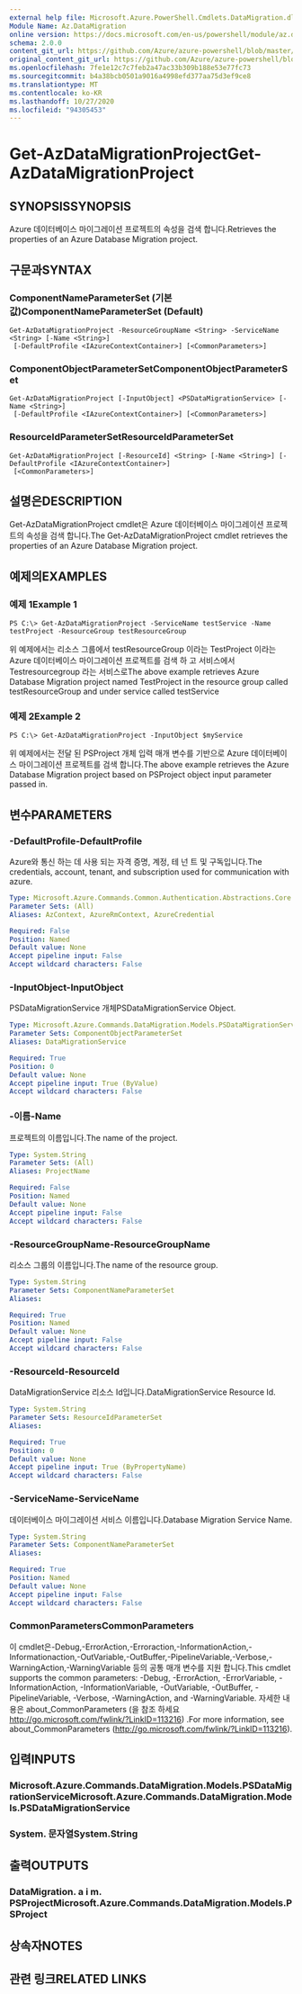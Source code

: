 ```yaml
---
external help file: Microsoft.Azure.PowerShell.Cmdlets.DataMigration.dll-Help.xml
Module Name: Az.DataMigration
online version: https://docs.microsoft.com/en-us/powershell/module/az.datamigration/Get-AzDataMigrationProject
schema: 2.0.0
content_git_url: https://github.com/Azure/azure-powershell/blob/master/src/DataMigration/DataMigration/help/Get-AzDataMigrationProject.md
original_content_git_url: https://github.com/Azure/azure-powershell/blob/master/src/DataMigration/DataMigration/help/Get-AzDataMigrationProject.md
ms.openlocfilehash: 7fe1e12c7c7feb2a47ac33b309b188e53e77fc73
ms.sourcegitcommit: b4a38bcb0501a9016a4998efd377aa75d3ef9ce8
ms.translationtype: MT
ms.contentlocale: ko-KR
ms.lasthandoff: 10/27/2020
ms.locfileid: "94305453"
---
```

# <span data-ttu-id="7a68f-101">Get-AzDataMigrationProject</span><span class="sxs-lookup"><span data-stu-id="7a68f-101">Get-AzDataMigrationProject</span></span>

## <span data-ttu-id="7a68f-102">SYNOPSIS</span><span class="sxs-lookup"><span data-stu-id="7a68f-102">SYNOPSIS</span></span>
<span data-ttu-id="7a68f-103">Azure 데이터베이스 마이그레이션 프로젝트의 속성을 검색 합니다.</span><span class="sxs-lookup"><span data-stu-id="7a68f-103">Retrieves the properties of an Azure Database Migration project.</span></span>

## <span data-ttu-id="7a68f-104">구문과</span><span class="sxs-lookup"><span data-stu-id="7a68f-104">SYNTAX</span></span>

### <span data-ttu-id="7a68f-105">ComponentNameParameterSet (기본값)</span><span class="sxs-lookup"><span data-stu-id="7a68f-105">ComponentNameParameterSet (Default)</span></span>
```
Get-AzDataMigrationProject -ResourceGroupName <String> -ServiceName <String> [-Name <String>]
 [-DefaultProfile <IAzureContextContainer>] [<CommonParameters>]
```

### <span data-ttu-id="7a68f-106">ComponentObjectParameterSet</span><span class="sxs-lookup"><span data-stu-id="7a68f-106">ComponentObjectParameterSet</span></span>
```
Get-AzDataMigrationProject [-InputObject] <PSDataMigrationService> [-Name <String>]
 [-DefaultProfile <IAzureContextContainer>] [<CommonParameters>]
```

### <span data-ttu-id="7a68f-107">ResourceIdParameterSet</span><span class="sxs-lookup"><span data-stu-id="7a68f-107">ResourceIdParameterSet</span></span>
```
Get-AzDataMigrationProject [-ResourceId] <String> [-Name <String>] [-DefaultProfile <IAzureContextContainer>]
 [<CommonParameters>]
```

## <span data-ttu-id="7a68f-108">설명은</span><span class="sxs-lookup"><span data-stu-id="7a68f-108">DESCRIPTION</span></span>
<span data-ttu-id="7a68f-109">Get-AzDataMigrationProject cmdlet은 Azure 데이터베이스 마이그레이션 프로젝트의 속성을 검색 합니다.</span><span class="sxs-lookup"><span data-stu-id="7a68f-109">The Get-AzDataMigrationProject cmdlet retrieves the properties of an Azure Database Migration project.</span></span>

## <span data-ttu-id="7a68f-110">예제의</span><span class="sxs-lookup"><span data-stu-id="7a68f-110">EXAMPLES</span></span>

### <span data-ttu-id="7a68f-111">예제 1</span><span class="sxs-lookup"><span data-stu-id="7a68f-111">Example 1</span></span>
```
PS C:\> Get-AzDataMigrationProject -ServiceName testService -Name testProject -ResourceGroup testResourceGroup
```

<span data-ttu-id="7a68f-112">위 예제에서는 리소스 그룹에서 testResourceGroup 이라는 TestProject 이라는 Azure 데이터베이스 마이그레이션 프로젝트를 검색 하 고 서비스에서 Testresourcegroup 라는 서비스로</span><span class="sxs-lookup"><span data-stu-id="7a68f-112">The above example retrieves  Azure Database Migration project named TestProject in the resource group called testResourceGroup and under service called testService</span></span>

### <span data-ttu-id="7a68f-113">예제 2</span><span class="sxs-lookup"><span data-stu-id="7a68f-113">Example 2</span></span>
```
PS C:\> Get-AzDataMigrationProject -InputObject $myService
```

<span data-ttu-id="7a68f-114">위 예제에서는 전달 된 PSProject 개체 입력 매개 변수를 기반으로 Azure 데이터베이스 마이그레이션 프로젝트를 검색 합니다.</span><span class="sxs-lookup"><span data-stu-id="7a68f-114">The above example retrieves the  Azure Database Migration project based on PSProject object input parameter passed in.</span></span> 

## <span data-ttu-id="7a68f-115">변수</span><span class="sxs-lookup"><span data-stu-id="7a68f-115">PARAMETERS</span></span>

### <span data-ttu-id="7a68f-116">-DefaultProfile</span><span class="sxs-lookup"><span data-stu-id="7a68f-116">-DefaultProfile</span></span>
<span data-ttu-id="7a68f-117">Azure와 통신 하는 데 사용 되는 자격 증명, 계정, 테 넌 트 및 구독입니다.</span><span class="sxs-lookup"><span data-stu-id="7a68f-117">The credentials, account, tenant, and subscription used for communication with azure.</span></span>

```yaml
Type: Microsoft.Azure.Commands.Common.Authentication.Abstractions.Core.IAzureContextContainer
Parameter Sets: (All)
Aliases: AzContext, AzureRmContext, AzureCredential

Required: False
Position: Named
Default value: None
Accept pipeline input: False
Accept wildcard characters: False
```

### <span data-ttu-id="7a68f-118">-InputObject</span><span class="sxs-lookup"><span data-stu-id="7a68f-118">-InputObject</span></span>
<span data-ttu-id="7a68f-119">PSDataMigrationService 개체</span><span class="sxs-lookup"><span data-stu-id="7a68f-119">PSDataMigrationService Object.</span></span>

```yaml
Type: Microsoft.Azure.Commands.DataMigration.Models.PSDataMigrationService
Parameter Sets: ComponentObjectParameterSet
Aliases: DataMigrationService

Required: True
Position: 0
Default value: None
Accept pipeline input: True (ByValue)
Accept wildcard characters: False
```

### <span data-ttu-id="7a68f-120">-이름</span><span class="sxs-lookup"><span data-stu-id="7a68f-120">-Name</span></span>
<span data-ttu-id="7a68f-121">프로젝트의 이름입니다.</span><span class="sxs-lookup"><span data-stu-id="7a68f-121">The name of the project.</span></span>

```yaml
Type: System.String
Parameter Sets: (All)
Aliases: ProjectName

Required: False
Position: Named
Default value: None
Accept pipeline input: False
Accept wildcard characters: False
```

### <span data-ttu-id="7a68f-122">-ResourceGroupName</span><span class="sxs-lookup"><span data-stu-id="7a68f-122">-ResourceGroupName</span></span>
<span data-ttu-id="7a68f-123">리소스 그룹의 이름입니다.</span><span class="sxs-lookup"><span data-stu-id="7a68f-123">The name of the resource group.</span></span>

```yaml
Type: System.String
Parameter Sets: ComponentNameParameterSet
Aliases:

Required: True
Position: Named
Default value: None
Accept pipeline input: False
Accept wildcard characters: False
```

### <span data-ttu-id="7a68f-124">-ResourceId</span><span class="sxs-lookup"><span data-stu-id="7a68f-124">-ResourceId</span></span>
<span data-ttu-id="7a68f-125">DataMigrationService 리소스 Id입니다.</span><span class="sxs-lookup"><span data-stu-id="7a68f-125">DataMigrationService Resource Id.</span></span>

```yaml
Type: System.String
Parameter Sets: ResourceIdParameterSet
Aliases:

Required: True
Position: 0
Default value: None
Accept pipeline input: True (ByPropertyName)
Accept wildcard characters: False
```

### <span data-ttu-id="7a68f-126">-ServiceName</span><span class="sxs-lookup"><span data-stu-id="7a68f-126">-ServiceName</span></span>
<span data-ttu-id="7a68f-127">데이터베이스 마이그레이션 서비스 이름입니다.</span><span class="sxs-lookup"><span data-stu-id="7a68f-127">Database Migration Service Name.</span></span>

```yaml
Type: System.String
Parameter Sets: ComponentNameParameterSet
Aliases:

Required: True
Position: Named
Default value: None
Accept pipeline input: False
Accept wildcard characters: False
```

### <span data-ttu-id="7a68f-128">CommonParameters</span><span class="sxs-lookup"><span data-stu-id="7a68f-128">CommonParameters</span></span>
<span data-ttu-id="7a68f-129">이 cmdlet은-Debug,-ErrorAction,-Erroraction,-InformationAction,-Informationaction,-OutVariable,-OutBuffer,-PipelineVariable,-Verbose,-WarningAction,-WarningVariable 등의 공통 매개 변수를 지원 합니다.</span><span class="sxs-lookup"><span data-stu-id="7a68f-129">This cmdlet supports the common parameters: -Debug, -ErrorAction, -ErrorVariable, -InformationAction, -InformationVariable, -OutVariable, -OutBuffer, -PipelineVariable, -Verbose, -WarningAction, and -WarningVariable.</span></span> <span data-ttu-id="7a68f-130">자세한 내용은 about_CommonParameters (을 참조 하세요 http://go.microsoft.com/fwlink/?LinkID=113216) .</span><span class="sxs-lookup"><span data-stu-id="7a68f-130">For more information, see about_CommonParameters (http://go.microsoft.com/fwlink/?LinkID=113216).</span></span>

## <span data-ttu-id="7a68f-131">입력</span><span class="sxs-lookup"><span data-stu-id="7a68f-131">INPUTS</span></span>

### <span data-ttu-id="7a68f-132">Microsoft.Azure.Commands.DataMigration.Models.PSDataMigrationService</span><span class="sxs-lookup"><span data-stu-id="7a68f-132">Microsoft.Azure.Commands.DataMigration.Models.PSDataMigrationService</span></span>

### <span data-ttu-id="7a68f-133">System. 문자열</span><span class="sxs-lookup"><span data-stu-id="7a68f-133">System.String</span></span>

## <span data-ttu-id="7a68f-134">출력</span><span class="sxs-lookup"><span data-stu-id="7a68f-134">OUTPUTS</span></span>

### <span data-ttu-id="7a68f-135">DataMigration. a i m. PSProject</span><span class="sxs-lookup"><span data-stu-id="7a68f-135">Microsoft.Azure.Commands.DataMigration.Models.PSProject</span></span>

## <span data-ttu-id="7a68f-136">상속자</span><span class="sxs-lookup"><span data-stu-id="7a68f-136">NOTES</span></span>

## <span data-ttu-id="7a68f-137">관련 링크</span><span class="sxs-lookup"><span data-stu-id="7a68f-137">RELATED LINKS</span></span>
